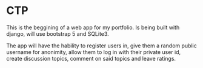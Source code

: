 # CTP

This is the beggining of a web app for my portfolio. 
Is being built with django, will use bootstrap 5 and SQLite3. 

The app will have the hability to register users in, give them a random public username for anonimity, allow them to log in with their private user id, create discussion topics, comment on said topics and leave ratings. 
